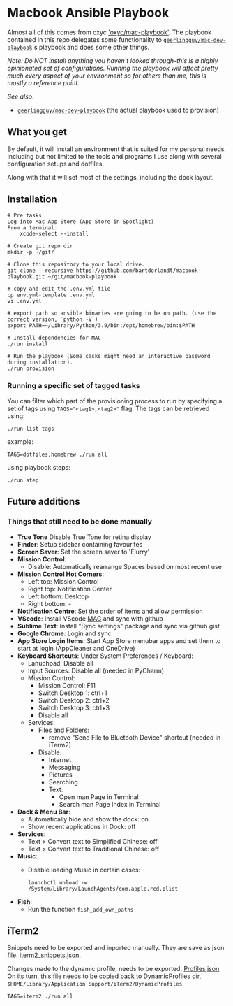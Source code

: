 # Macbook Ansible Playbook

Almost all of this comes from oxyc ['oxyc/mac-playbook'](https://github.com/oxyc/mac-playbook).
The playbook contained in this repo delegates some functionality to [`geerlingguy/mac-dev-playbook`](https://github.com/geerlingguy/mac-dev-playbook)'s playbook and does some other things.

*Note: Do NOT install anything you haven't looked through–this is a highly opinionated set of configurations. Running the playbook will affect pretty much every aspect of your environment so for others than me, this is mostly a reference point.*

*See also*:

- [`geerlingguy/mac-dev-playbook`](https://github.com/geerlingguy/mac-dev-playbook) (the actual playbook used to provision)

## What you get
By default, it will install an environment that is suited for my personal needs. Including but not limited to the tools and programs I use along with several configuration setups and dotfiles.

Along with that it will set most of the settings, including the dock layout.

## Installation

    # Pre tasks
    Log into Mac App Store (App Store in Spotlight)
    From a terminal:
        xcode-select --install

    # Create git repo dir
    mkdir -p ~/git/

    # Clone this repository to your local drive.
    git clone --recursive https://github.com/bartdorlandt/macbook-playbook.git ~/git/macbook-playbook

    # copy and edit the .env.yml file
    cp env.yml-template .env.yml
    vi .env.yml

    # export path so ansible binaries are going to be on path. (use the correct version, `python -V`)
    export PATH=~/Library/Python/3.9/bin:/opt/homebrew/bin:$PATH

    # Install dependencies for MAC
    ./run install

    # Run the playbook (Some casks might need an interactive password during installation).
    ./run provision


### Running a specific set of tagged tasks

You can filter which part of the provisioning process to run by specifying a set of tags using `TAGS="<tag1>,<tag2>"` flag. The tags can be retrieved using:

    ./run list-tags

example:

    TAGS=dotfiles,homebrew ./run all

using playbook steps:

    ./run step

## Future additions

### Things that still need to be done manually

- **True Tone** Disable True Tone for retina display
- **Finder**: Setup sidebar containing favourites
- **Screen Saver**: Set the screen saver to 'Flurry'
- **Mission Control**:
  - Disable: Automatically rearrange Spaces based on most recent use
- **Mission Control Hot Corners**:
  - Left top: Mission Control
  - Right top: Notification Center
  - Left bottom: Desktop
  - Right bottom: -
- **Notification Centre**: Set the order of items and allow permission
- **VScode**: Install VScode [MAC](https://code.visualstudio.com/docs?dv=osx) and sync with github
- **Sublime Text**: Install "Sync settings" package and sync via github gist
- **Google Chrome**: Login and sync
- **App Store Login Items**: Start App Store menubar apps and set them to start
  at login (AppCleaner and OneDrive)
- **Keyboard Shortcuts**: Under System Preferences / Keyboard:
  - Lanuchpad: Disable all
  - Input Sources: Disable all (needed in PyCharm)
  - Mission Control:
    - Mission Control: F11
    - Switch Desktop 1: ctrl+1
    - Switch Desktop 2: ctrl+2
    - Switch Desktop 3: ctrl+3
    - Disable all
  - Services:
    - Files and Folders:
      - remove "Send File to Bluetooth Device" shortcut (needed in iTerm2)
    - Disable:
      - Internet
      - Messaging
      - Pictures
      - Searching
      - Text:
        - Open man Page in Terminal
        - Search man Page Index in Terminal
- **Dock & Menu Bar**:
  - Automatically hide and show the dock: on
  - Show recent applications in Dock: off
- **Services**:
  - Text > Convert text to Simplified Chinese: off
  - Text > Convert text to Traditional Chinese: off
- **Music**:
  - Disable loading Music in certain cases:

        launchctl unload -w /System/Library/LaunchAgents/com.apple.rcd.plist

- **Fish**:
  - Run the function `fish_add_own_paths`

## iTerm2

Snippets need to be exported and inported manually. They are save as json file. [iterm2_snippets.json](tasks/files/iterm2_snippets.json).

Changes made to the dynamic profile, needs to be exported, [Profiles.json](tasks/files/Profiles.json). On its turn, this file needs to be copied back to DynamicProfiles dir, `$HOME/Library/Application Support/iTerm2/DynamicProfiles`.

    TAGS=iterm2 ./run all
